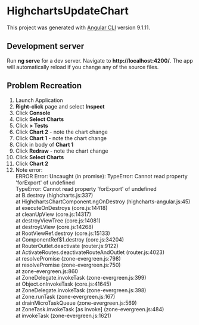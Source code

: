 # HighchartsUpdateChart

This project was generated with [Angular CLI](https://github.com/angular/angular-cli) version 9.1.11.

## Development server

Run **ng serve** for a dev server. Navigate to **http://localhost:4200/**. The app will automatically reload if you change any of the source files.

## Problem Recreation
1. Launch Application
2. **Right-click** page and select **Inspect**
3. Click **Console**
4. Click **Select Charts**
5. Click **> Tests**
6. Click **Chart 2** - note the chart change
7. Click **Chart 1** - note the chart change
8. Click in body of **Chart 1**
9. Click **Redraw** - note the chart change
10. Click **Select Charts**
11. Click **Chart 2**
12. Note error:<br>
ERROR Error: Uncaught (in promise): TypeError: Cannot read property 'forExport' of undefined<br>
TypeError: Cannot read property 'forExport' of undefined<br>
    at B.destroy (highcharts.js:337)<br>
    at HighchartsChartComponent.ngOnDestroy (highcharts-angular.js:45)<br>
    at executeOnDestroys (core.js:14418)<br>
    at cleanUpView (core.js:14317)<br>
    at destroyViewTree (core.js:14081)<br>
    at destroyLView (core.js:14268)<br>
    at RootViewRef.destroy (core.js:15133)<br>
    at ComponentRef$1.destroy (core.js:34204)<br>
    at RouterOutlet.deactivate (router.js:9122)<br>
    at ActivateRoutes.deactivateRouteAndOutlet (router.js:4023)<br>
    at resolvePromise (zone-evergreen.js:798)<br>
    at resolvePromise (zone-evergreen.js:750)<br>
    at zone-evergreen.js:860<br>
    at ZoneDelegate.invokeTask (zone-evergreen.js:399)<br>
    at Object.onInvokeTask (core.js:41645)<br>
    at ZoneDelegate.invokeTask (zone-evergreen.js:398)<br>
    at Zone.runTask (zone-evergreen.js:167)<br>
    at drainMicroTaskQueue (zone-evergreen.js:569)<br>
    at ZoneTask.invokeTask [as invoke] (zone-evergreen.js:484)<br>
    at invokeTask (zone-evergreen.js:1621)<br>
